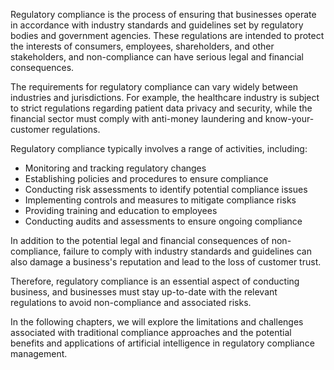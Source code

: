 
Regulatory compliance is the process of ensuring that businesses operate in accordance with industry standards and guidelines set by regulatory bodies and government agencies. These regulations are intended to protect the interests of consumers, employees, shareholders, and other stakeholders, and non-compliance can have serious legal and financial consequences.

The requirements for regulatory compliance can vary widely between industries and jurisdictions. For example, the healthcare industry is subject to strict regulations regarding patient data privacy and security, while the financial sector must comply with anti-money laundering and know-your-customer regulations.

Regulatory compliance typically involves a range of activities, including:

* Monitoring and tracking regulatory changes
* Establishing policies and procedures to ensure compliance
* Conducting risk assessments to identify potential compliance issues
* Implementing controls and measures to mitigate compliance risks
* Providing training and education to employees
* Conducting audits and assessments to ensure ongoing compliance

In addition to the potential legal and financial consequences of non-compliance, failure to comply with industry standards and guidelines can also damage a business's reputation and lead to the loss of customer trust.

Therefore, regulatory compliance is an essential aspect of conducting business, and businesses must stay up-to-date with the relevant regulations to avoid non-compliance and associated risks.

In the following chapters, we will explore the limitations and challenges associated with traditional compliance approaches and the potential benefits and applications of artificial intelligence in regulatory compliance management.
